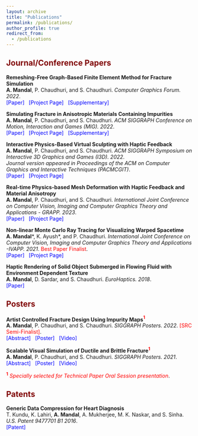 ```yaml
---
layout: archive
title: "Publications"
permalink: /publications/
author_profile: true
redirect_from:
  - /publications
---
```


## <span style="color:Maroon"> Journal/Conference Papers </span>

**Remeshing-Free Graph-Based Finite Element Method for Fracture Simulation**\
**A. Mandal**, P. Chaudhuri, and S. Chaudhuri. *Computer Graphics Forum. 2022*.\
<a href='../files/CGF_paper_main_2022.pdf' style="text-decoration:none"><span style="color:blue">[Paper]</span></a> &nbsp; <a href='https://avirupmandal.github.io/fracture-cgf2022/' style="text-decoration:none"><span style="color:blue">[Project Page]</span></a> &nbsp; <a href='../files/CGF_paper_supplement_2022.pdf' style="text-decoration:none"><span style="color:blue">[Supplementary]</span></a><br>

**Simulating Fracture in Anisotropic Materials Containing Impurities**\
**A. Mandal**, P. Chaudhuri, and S. Chaudhuri. *ACM SIGGRAPH Conference on Motion, Interaction and Games (MIG). 2022*.\
<a href="../files/MIG2022_Random_Graph_Author_Copy.pdf" style="text-decoration:none"><span style="color:blue">[Paper]</span></a> &nbsp; <a href="https://avirupmandal.github.io/randomgraph-mig22/" style="text-decoration:none"><span style="color:blue">[Project Page]</span></a> &nbsp; <a href='../files/MIG2022_Random_Graph_Author_Copy_supplementary.pdf' style="text-decoration:none"><span style="color:blue">[Supplementary]</span></a> <br>

**Interactive Physics-Based Virtual Sculpting with Haptic Feedback**\
**A. Mandal**, P. Chaudhuri, and S. Chaudhuri. *ACM SIGGRAPH Symposium on Interactive 3D Graphics and Games (I3D). 2022*.\
*Journal version appeared in Proceedings of the ACM on Computer Graphics and Interactive Techniques (PACMCGIT)*.\
<a href="../files/I3D2022_Virtual_sculpting_PACM_Author.pdf" style="text-decoration:none"><span style="color:blue">[Paper]</span></a> &nbsp; <a href="https://avirupmandal.github.io/sculpt-i3d/" style="text-decoration:none"><span style="color:blue">[Project Page]</span></a> <br>

**Real-time Physics-based Mesh Deformation with Haptic Feedback and Material Anisotropy**\
**A. Mandal**, P. Chaudhuri, and S. Chaudhuri. *International Joint Conference on Computer Vision, Imaging and Computer Graphics Theory and Applications - GRAPP. 2023*.\
<a href="../files/GRAPP2023_deformation.pdf" style="text-decoration:none"><span style="color:blue">[Paper]</span></a> &nbsp; <a href="https://avirupmandal.github.io/sculpt-arxiv/" style="text-decoration:none"><span style="color:blue">[Project Page]</span></a> <br>

**Non-linear Monte Carlo Ray Tracing for Visualizing Warped Spacetime**\
**A. Mandal**\*, K. Ayush\*, and P. Chaudhuri. *International Joint Conference on Computer Vision, Imaging and Computer Graphics Theory and Applications -IVAPP. 2021*. <span style="color:red">Best Paper Finalist</span>.\
<a href="../files/IVAPP2021_Black_Hole.pdf" style="text-decoration:none"><span style="color:blue">[Paper]</span></a> &nbsp; <a href="https://avirupmandal.github.io/blackhole-ivapp/" style="text-decoration:none"><span style="color:blue">[Project Page]</span></a> <br>

**Haptic Rendering of Solid Object Submerged in Flowing Fluid with Environment Dependent Texture**\
**A. Mandal**, D. Sardar, and S. Chaudhuri. *EuroHaptics. 2018*.\
<a href="https://doi.org/10.1007/978-3-319-93399-3_34" style="text-decoration:none"><span style="color:blue">[Paper]</span></a> <br>

## <span style="color:Maroon"> Posters </span>

**Artist Controlled Fracture Design Using Impurity Maps**<span style="color:red"><sup>**1**</sup></span>\
**A. Mandal**, P. Chaudhuri, and S. Chaudhuri. *SIGGRAPH Posters. 2022*. <a href='../files/SIGGRAPH2022_SRC_Avirup Mandal.pdf' style="text-decoration:none"><span style="color:red">[SRC Semi-Finalist]</span></a>.\
<a href="https://doi.org/10.1145/3532719.3543202" style="text-decoration:none"><span style="color:blue">[Abstract]</span></a> &nbsp; <a href='../files/SIGGRAPH2022_Poster.pdf' style="text-decoration:none"><span style="color:blue">[Poster]</span></a> &nbsp; <a href='../videos/poster_sig_22.mp4' style="text-decoration:none"><span style="color:blue">[Video]</span></a> <br>  

**Scalable Visual Simulation of Ductile and Brittle Fracture**<span style="color:red"><sup>**1**</sup></span>\
**A. Mandal**, P. Chaudhuri, and S. Chaudhuri. *SIGGRAPH Posters. 2021*.\
<a href="https://doi.org/10.1145/3450618.3469152" style="text-decoration:none"><span style="color:blue">[Abstract]</span></a> &nbsp; <a href='../files/SIGGRAPH2021_Poster.pdf' style="text-decoration:none"><span style="color:blue">[Poster]</span></a> &nbsp; <a href='../videos/poster_sig_21.mp4' style="text-decoration:none"><span style="color:blue">[Video]</span></a> <br>

<span style="color:red"> <sup>**1**</sup> *Specially selected for Technical Paper Oral Session presentation*</span>.

## <span style="color:Maroon"> Patents </span>

**Generic Data Compression for Heart Diagnosis**\
T. Kundu, K. Lahiri, **A. Mandal**, A. Mukherjee, M. K. Naskar, and S. Sinha. *U.S. Patent 9477701 B1 2016*.\
<a href="https://patentimages.storage.googleapis.com/68/7f/98/07e942c9ae44ee/US9477701.pdf" style="text-decoration:none"><span style="color:blue">[Patent]</span></a>